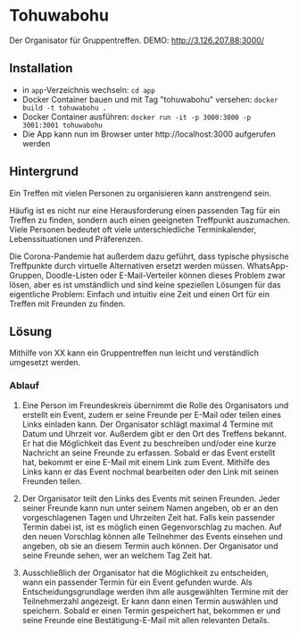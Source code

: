 # Tohuwabohu
Der Organisator für Gruppentreffen. 
DEMO: http://3.126.207.88:3000/

## Installation
- in `app`-Verzeichnis wechseln: `cd app`
- Docker Container bauen und mit Tag "tohuwabohu" versehen: `docker build -t tohuwabohu .`
- Docker Container ausführen: `docker run -it -p 3000:3000 -p 3001:3001 tohuwabohu`
- Die App kann nun im Browser unter http://localhost:3000 aufgerufen werden

## Hintergrund
Ein Treffen mit vielen Personen zu organisieren kann anstrengend sein. 

Häufig ist es nicht nur eine Herausforderung einen passenden Tag für ein Treffen zu finden, sondern auch einen geeigneten Treffpunkt auszumachen. Viele Personen bedeutet oft viele unterschiedliche Terminkalender, Lebenssituationen und Präferenzen. 

Die Corona-Pandemie hat außerdem dazu geführt, dass typische physische Treffpunkte durch virtuelle Alternativen ersetzt werden müssen. WhatsApp-Gruppen, Doodle-Listen oder E-Mail-Verteiler können dieses Problem zwar lösen, aber es ist umständlich und sind keine speziellen Lösungen für das eigentliche Problem: Einfach und intuitiv eine Zeit und einen Ort für ein Treffen mit Freunden zu finden.

## Lösung
Mithilfe von XX kann ein Gruppentreffen nun leicht und verständlich umgesetzt werden. 

### Ablauf
1.	Eine Person im Freundeskreis übernimmt die Rolle des Organisators und erstellt ein Event, zudem er seine Freunde per E-Mail oder teilen eines Links einladen kann. Der Organisator schlägt maximal 4 Termine mit Datum und Uhrzeit vor. Außerdem gibt er den Ort des Treffens bekannt. Er hat die Möglichkeit das Event zu beschreiben und/oder eine kurze Nachricht an seine Freunde zu erfassen. Sobald er das Event erstellt hat, bekommt er eine E-Mail mit einem Link zum Event. Mithilfe des Links kann er das Event nochmal bearbeiten oder den Link mit seinen Freunden teilen.

2.	Der Organisator teilt den Links des Events mit seinen Freunden. Jeder seiner Freunde kann nun 
unter seinem Namen angeben, ob er an den vorgeschlagenen Tagen und Uhrzeiten Zeit hat. Falls kein passender Termin dabei ist, ist es möglich einen Gegenvorschlag zu machen. Auf den neuen Vorschlag können alle Teilnehmer des Events einsehen und angeben, ob sie an diesem Termin auch können. Der Organisator und seine Freunde sehen, wer an welchem Tag Zeit hat.


3.	Ausschließlich der Organisator hat die Möglichkeit zu entscheiden, wann ein passender Termin für ein Event gefunden wurde. Als Entscheidungsgrundlage werden ihm alle ausgewählten Termine mit der Teilnehmerzahl angezeigt. Er kann dann einen Termin auswählen und speichern. Sobald er einen Termin gespeichert hat, bekommen er und seine Freunde eine Bestätigung-E-Mail mit allen relevanten Details. 
